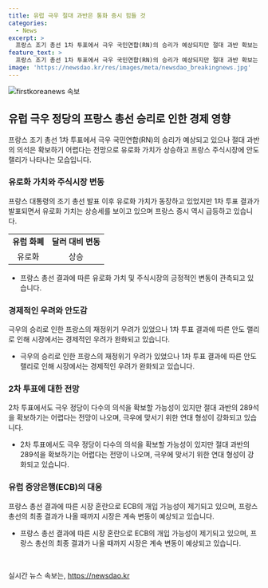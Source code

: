 ```yaml
---
title: 유럽 극우 절대 과반은 통화 증시 힘들 것
categories:
  - News
excerpt: >
  프랑스 조기 총선 1차 투표에서 극우 국민연합(RN)의 승리가 예상되지만 절대 과반 확보는 어렵다는 관측에서 유로화 가치가 반등하며 시장 안도 랠리를 시작했다. 프랑스의 재정위기 우려와 함께 변동성이 커지던 유럽 경제가 조기 총선 결과에 안도하고 있다. RN의 압도적인 승리 우려는 있지만 절대 과반 확보는 쉽지 않을 것으로 여겨지며 프랑스 국채와 유로화의 변동성이 진정되고 있으며, 시장은 안도 랠리에 돌입하고 있다. 2차 투표 이후 289석 이상 확보는 어려워 보이지만 RN에 맞서기 위한 연대 형성 가능성이 높아지고 있으며, 유럽중앙은행(ECB) 연례 정책 콘퍼런스에서의 신호에 관심이 모아지고 있다.
feature_text: >
  프랑스 조기 총선 1차 투표에서 극우 국민연합(RN)의 승리가 예상되지만 절대 과반 확보는 어렵다는 관측에서 유로화 가치가 반등하며 시장 안도 랠리를 시작했다. 프랑스의 재정위기 우려와 함께 변동성이 커지던 유럽 경제가 조기 총선 결과에 안도하고 있다. RN의 압도적인 승리 우려는 있지만 절대 과반 확보는 쉽지 않을 것으로 여겨지며 프랑스 국채와 유로화의 변동성이 진정되고 있으며, 시장은 안도 랠리에 돌입하고 있다. 2차 투표 이후 289석 이상 확보는 어려워 보이지만 RN에 맞서기 위한 연대 형성 가능성이 높아지고 있으며, 유럽중앙은행(ECB) 연례 정책 콘퍼런스에서의 신호에 관심이 모아지고 있다.
image: 'https://newsdao.kr/res/images/meta/newsdao_breakingnews.jpg'
---
```


<p><img src="https://newsdao.kr/res/images/meta/newsdao_breakingnews.jpg" alt="firstkoreanews 속보" /></p>

<h2 data-ke-size="size26">유럽 극우 정당의 프랑스 총선 승리로 인한 경제 영향</h2>

<p data-ke-size="size16">프랑스 조기 총선 1차 투표에서 극우 국민연합(RN)의 승리가 예상되고 있으나 절대 과반의 의석은 확보하기 어렵다는 전망으로 유로화 가치가 상승하고 프랑스 주식시장에 안도 랠리가 나타나는 모습입니다.</p>

<h3>유로화 가치와 주식시장 변동</h3>

<p data-ke-size="size16">프랑스 대통령의 조기 총선 발표 이후 유로화 가치가 동장하고 있었지만 1차 투표 결과가 발표되면서 유로화 가치는 상승세를 보이고 있으며 프랑스 증시 역시 급등하고 있습니다.</p>

<table>
    <tr>
        <td style="text-align: center; height: 17px;"><b>유럽 화폐</b></td>
        <td style="text-align: center; height: 17px;"><b>달러 대비 변동</b></td>
    </tr>
    <tr>
        <td style="text-align: center; height: 17px;">유로화</td>
        <td style="text-align: center; height: 17px;">상승</td>
    </tr>
</table>

<ul>
    <li>프랑스 총선 결과에 따른 유로화 가치 및 주식시장의 긍정적인 변동이 관측되고 있습니다.</li>
</ul>

<h3>경제적인 우려와 안도감</h3>

<p data-ke-size="size16">극우의 승리로 인한 프랑스의 재정위기 우려가 있었으나 1차 투표 결과에 따른 안도 랠리로 인해 시장에서는 경제적인 우려가 완화되고 있습니다.</p>

<ul>
    <li>극우의 승리로 인한 프랑스의 재정위기 우려가 있었으나 1차 투표 결과에 따른 안도 랠리로 인해 시장에서는 경제적인 우려가 완화되고 있습니다.</li>
</ul>

<h3>2차 투표에 대한 전망</h3>

<p data-ke-size="size16">2차 투표에서도 극우 정당이 다수의 의석을 확보할 가능성이 있지만 절대 과반의 289석을 확보하기는 어렵다는 전망이 나오며, 극우에 맞서기 위한 연대 형성이 강화되고 있습니다.</p>

<ul>
    <li>2차 투표에서도 극우 정당이 다수의 의석을 확보할 가능성이 있지만 절대 과반의 289석을 확보하기는 어렵다는 전망이 나오며, 극우에 맞서기 위한 연대 형성이 강화되고 있습니다.</li>
</ul>

<h3>유럽 중앙은행(ECB)의 대응</h3>

<p data-ke-size="size16">프랑스 총선 결과에 따른 시장 혼란으로 ECB의 개입 가능성이 제기되고 있으며, 프랑스 총선의 최종 결과가 나올 때까지 시장은 계속 변동이 예상되고 있습니다.</p>

<ul>
    <li>프랑스 총선 결과에 따른 시장 혼란으로 ECB의 개입 가능성이 제기되고 있으며, 프랑스 총선의 최종 결과가 나올 때까지 시장은 계속 변동이 예상되고 있습니다.</li>
</ul>

<p data-ke-size="size16">&nbsp;</p>
실시간 뉴스 속보는, <a href="https://newsdao.kr" rel="dofollow">https://newsdao.kr</a>


